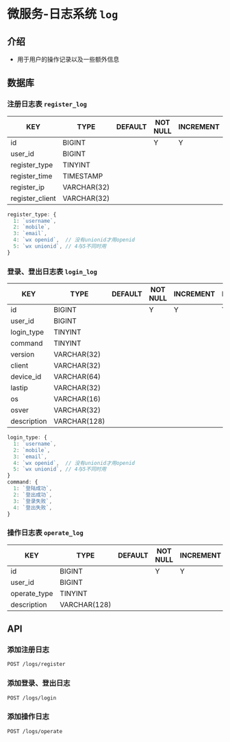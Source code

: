 # 微服务-日志系统 `log`

## 介绍

- 用于用户的操作记录以及一些额外信息

## 数据库

### 注册日志表 `register_log`

| KEY             | TYPE        | DEFAULT | NOT NULL | INCREMENT | PRIMARY | FOREIGN | NOTICE |
|-----------------|-------------|---------|----------|-----------|---------|---------|--------|
| id              | BIGINT      |         | Y        | Y         | Y       |         |        |
| user_id         | BIGINT      |         |          |           |         | Y       |        |
| register_type   | TINYINT     |         |          |           |         |         |        |
| register_time   | TIMESTAMP   |         |          |           |         |         |        |
| register_ip     | VARCHAR(32) |         |          |           |         |         |        |
| register_client | VARCHAR(32) |         |          |           |         |         |        |

```js
register_type: {
  1: `username`,
  2: `mobile`,
  3: `email`,
  4: `wx openid`,  // 没有unionid才用openid
  5: `wx unionid`, // 4与5不同时用
}
```

### 登录、登出日志表 `login_log`

| KEY         | TYPE         | DEFAULT | NOT NULL | INCREMENT | PRIMARY | FOREIGN | NOTICE |
|-------------|--------------|---------|----------|-----------|---------|---------|--------|
| id          | BIGINT       |         | Y        | Y         | Y       |         |        |
| user_id     | BIGINT       |         |          |           |         | Y       |        |
| login_type  | TINYINT      |         |          |           |         |         |        |
| command     | TINYINT      |         |          |           |         |         |        |
| version     | VARCHAR(32)  |         |          |           |         |         |        |
| client      | VARCHAR(32)  |         |          |           |         |         |        |
| device_id   | VARCHAR(64)  |         |          |           |         |         |        |
| lastip      | VARCHAR(32)  |         |          |           |         |         |        |
| os          | VARCHAR(16)  |         |          |           |         |         |        |
| osver       | VARCHAR(32)  |         |          |           |         |         |        |
| description | VARCHAR(128) |         |          |           |         |         |        |

```js
login_type: {
  1: `username`,
  2: `mobile`,
  3: `email`,
  4: `wx openid`,  // 没有unionid才用openid
  5: `wx unionid`, // 4与5不同时用
}
command: {
  1: `登陆成功`,
  2: `登出成功`,
  3: `登录失败`,
  4: `登出失败`,
}
```

### 操作日志表 `operate_log`

| KEY          | TYPE         | DEFAULT | NOT NULL | INCREMENT | PRIMARY | FOREIGN | NOTICE |
|--------------|--------------|---------|----------|-----------|---------|---------|--------|
| id           | BIGINT       |         | Y        | Y         | Y       |         |        |
| user_id      | BIGINT       |         |          |           |         | Y       |        |
| operate_type | TINYINT      |         |          |           |         |         |        |
| description  | VARCHAR(128) |         |          |           |         |         |        |

## API

### 添加注册日志

```sh
POST /logs/register
```

### 添加登录、登出日志

```sh
POST /logs/login
```

### 添加操作日志

```sh
POST /logs/operate
```


